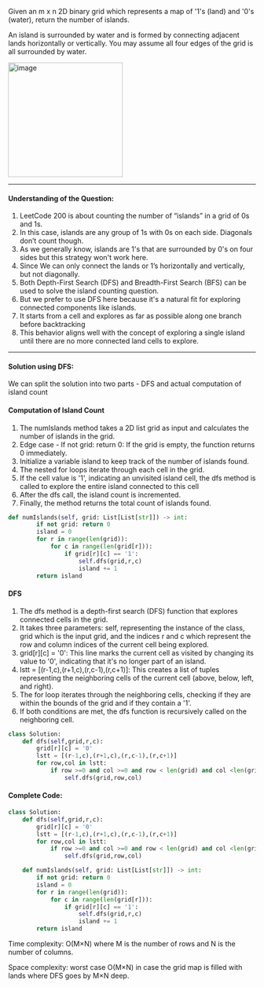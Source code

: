 Given an m x n 2D binary grid which represents a map of '1's (land) and '0's (water), return the number of islands.

An island is surrounded by water and is formed by connecting adjacent lands horizontally or vertically. You may assume all four edges
of the grid is all surrounded by water.

<img width="233" alt="image" src="https://github.com/swethamurthy25/My-LeetCode/assets/112581595/96aa8db6-4907-46fd-a981-95d0bd620c28">

________________________________________________________________________________________________________________

#### Understanding of the Question:

1. LeetCode 200 is about counting the number of “islands” in a grid of 0s and 1s.
2. In this case, islands are any group of 1s with 0s on each side. Diagonals don’t count though.
3. As we generally know, islands are 1's that are surrounded by 0's on four sides but this strategy won't work here.
4. Since We can only connect the lands or 1’s horizontally and vertically, but not diagonally.
5. Both Depth-First Search (DFS) and Breadth-First Search (BFS) can be used to solve the island counting question.
6. But we prefer to use DFS here because it's a natural fit for exploring connected components like islands.
7. It starts from a cell and explores as far as possible along one branch before backtracking
8. This behavior aligns well with the concept of exploring a single island until there are no more connected land cells to explore.

___________________________________________________________________________________________________________________________

#### Solution using DFS:

We can split the solution into two parts - DFS and actual computation of island count

#### Computation of Island Count

1. The numIslands method takes a 2D list grid as input and calculates the number of islands in the grid.
2. Edge case - If not grid: return 0: If the grid is empty, the function returns 0 immediately.
3. Initialize a variable island to keep track of the number of islands found.
4. The nested for loops iterate through each cell in the grid.
5. If the cell value is '1', indicating an unvisited island cell, the dfs method is called to explore the entire island connected to this cell
6. After the dfs call, the island count is incremented.
7. Finally, the method returns the total count of islands found.

````python
def numIslands(self, grid: List[List[str]]) -> int:
        if not grid: return 0
        island = 0
        for r in range(len(grid)):
            for c in range(len(grid[r])):
                if grid[r][c] == '1':
                    self.dfs(grid,r,c)
                    island += 1
        return island
````

#### DFS

1. The dfs method is a depth-first search (DFS) function that explores connected cells in the grid.
2. It takes three parameters: self, representing the instance of the class, grid which is the input grid, and the indices r and c
   which represent the row and column indices of the current cell being explored.
3. grid[r][c] = '0': This line marks the current cell as visited by changing its value to '0', indicating that it's no longer part of an island.
4. lstt = [(r-1,c),(r+1,c),(r,c-1),(r,c+1)]: This creates a list of tuples representing the neighboring cells of the current cell (above, below, left, and right).
5. The for loop iterates through the neighboring cells, checking if they are within the bounds of the grid and if they contain a '1'.
6. If both conditions are met, the dfs function is recursively called on the neighboring cell.

```python
class Solution:
    def dfs(self,grid,r,c):
        grid[r][c] = '0'
        lstt = [(r-1,c),(r+1,c),(r,c-1),(r,c+1)]
        for row,col in lstt:
            if row >=0 and col >=0 and row < len(grid) and col <len(grid[row]) and grid[row][col] == '1':
                self.dfs(grid,row,col)
````
#### Complete Code:

```python
class Solution:
    def dfs(self,grid,r,c):
        grid[r][c] = '0'
        lstt = [(r-1,c),(r+1,c),(r,c-1),(r,c+1)]
        for row,col in lstt:
            if row >=0 and col >=0 and row < len(grid) and col <len(grid[row]) and grid[row][col] == '1':
                self.dfs(grid,row,col)

    def numIslands(self, grid: List[List[str]]) -> int:
        if not grid: return 0
        island = 0
        for r in range(len(grid)):
            for c in range(len(grid[r])):
                if grid[r][c] == '1':
                    self.dfs(grid,r,c)
                    island += 1
        return island
````

Time complexity: O(M×N) where M is the number of rows and N is the number of columns.

Space complexity: worst case O(M×N) in case the grid map is filled with lands where DFS goes by M×N deep.

